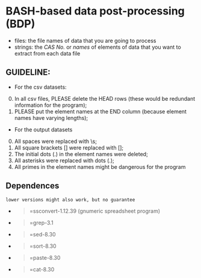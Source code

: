 # BASH-based data post-processing (BDP)

* files: the file names of data that you are going to process
* strings: the *CAS No.* or *names* of elements of data that you want to extract from each data file

## GUIDELINE:

* For the csv datasets:

0. In all csv files, PLEASE delete the HEAD rows 
    (these would be redundant information for the program);
1. PLEASE put the element names at the END column
    (because element names have varying lengths);

* For the output datasets

0. All spaces were replaced with \s;
1. All square brackets [] were replaced with \[\];
2. The initial dots (.) in the element names were deleted;
3. All asterisks were replaced with dots (.);
4. All primes in the element names might be dangerous for the program

## Dependences
    lower versions might also work, but no guarantee

* >=ssconvert-1.12.39 (gnumeric spreadsheet program)
* >=grep-3.1
* >=sed-8.30
* >=sort-8.30
* >=paste-8.30
* >=cat-8.30


